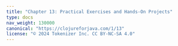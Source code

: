 ```yaml
---
title: "Chapter 13: Practical Exercises and Hands-On Projects"
type: docs
nav_weight: 130000
canonical: "https://clojureforjava.com/1/13"
license: "© 2024 Tokenizer Inc. CC BY-NC-SA 4.0"
---
```

